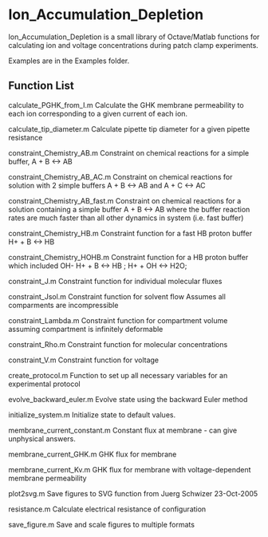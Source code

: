 # Ion_Accumulation_Depletion


Ion_Accumulation_Depletion is a small library of Octave/Matlab functions for calculating ion and voltage concentrations during patch clamp experiments.

Examples are in the Examples folder.

## Function List

calculate_PGHK_from_I.m
	Calculate the GHK membrane permeability to each ion corresponding to a given current of each ion.
    
calculate_tip_diameter.m
	Calculate pipette tip diameter for a given pipette resistance

constraint_Chemistry_AB.m
 	Constraint on chemical reactions for a simple buffer, A + B <-> AB 

constraint_Chemistry_AB_AC.m
 	Constraint on chemical reactions for solution with 2 simple buffers
    A + B <-> AB  and   A + C <-> AC 

constraint_Chemistry_AB_fast.m
 	Constraint on chemical reactions for a solution containing 
    a simple buffer  A + B <-> AB where the buffer reaction 
    rates are much faster than all other dynamics in system (i.e. fast buffer)

constraint_Chemistry_HB.m 
	Constraint function for a fast HB proton buffer
            H+ + B <-> HB
 
constraint_Chemistry_HOHB.m 
	Constraint function for a HB proton buffer
	which included OH-
          H+ + B   <-> HB ;
          H+ + OH  <-> H2O;

constraint_J.m
	Constraint function for individual molecular fluxes

constraint_Jsol.m
	Constraint function for solvent flow
    Assumes all comparments are incompressible

constraint_Lambda.m
    Constraint function for compartment volume
    assuming compartment is infinitely deformable

constraint_Rho.m
	Constraint function for molecular concentrations

constraint_V.m
	Constraint function for voltage

create_protocol.m
    Function to set up all necessary variables for an experimental protocol

evolve_backward_euler.m
	Evolve state using the backward Euler method

initialize_system.m
	Initialize state to default values.

membrane_current_constant.m
	Constant flux at membrane - can give unphysical answers.

membrane_current_GHK.m
	GHK flux for membrane

membrane_current_Kv.m
	GHK flux for membrane with voltage-dependent membrane permeability

plot2svg.m
	Save figures to SVG function from Juerg Schwizer 23-Oct-2005

resistance.m
	Calculate electrical resistance of configuration
	
save_figure.m
	Save and scale figures to multiple formats
